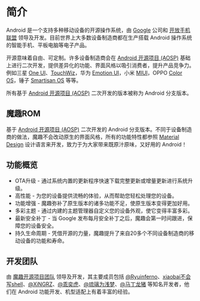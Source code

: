 # 简介

Android 是一个支持多种移动设备的开源操作系统，由 [Google](https://www.google.com/about/) 公司和 [开放手机联盟](https://www.openhandsetalliance.com) 领导及开发。目前世界上大多数设备制造商都在生产搭载 Android 操作系统的智能手机、平板电脑等电子产品。

开源意味着自由、可定制。许多设备制造商会在 [Android 开源项目 (AOSP)](https://source.android.com/) 基础上进行二次开发，提供差异化的功能、界面风格以吸引消费者，提升产品竞争力。例如三星 [One UI](https://www.samsung.com/global/galaxy/apps/one-ui/)、[TouchWiz](https://baike.baidu.com/item/TouchWiz)，华为 [Emotion UI](https://baike.baidu.com/item/EMUI)，小米 [MIUI](https://baike.baidu.com/item/MIUI)，OPPO [Color OS](https://baike.baidu.com/item/ColorOS)，锤子 [Smartisan OS](https://baike.baidu.com/item/Smartisan%20OS) 等等。

所有基于 [Android 开源项目 (AOSP)](https://source.android.com/) 二次开发的版本被称为 Android 分支版本。

## 魔趣ROM

基于 [Android 开源项目 (AOSP)](https://source.android.com/) 二次开发的 Android 分支版本。不同于设备制造商的做法，魔趣不会改动原生的界面风格，所有的功能特性都参照 [Material Design](https://material.io/) 设计语言来开发，致力于为大家带来既原汁原味，又好用的 Android！

## 功能概览

* OTA升级 - 通过系统内置的更新程序快速下载完整更新或增量更新进行系统升级。
* 高性能 - 为您的设备提供流畅的体验，从而帮助您轻松处理您的设备。
* 功能增强 - 魔趣弥补了原生版本的诸多功能不足，使原生版本变得更加好用。
* 多彩主题 - 通过内建的主题管理器自定义您的设备外观，使它变得丰富多彩。
* 最新安全补丁 - 当 Google 发布每月安全补丁之后，魔趣会第一时间跟进，保障您的设备安全。
* 持久生命周期 - 凭借开源的力量，魔趣提升了来自20多个不同设备制造商的移动设备的功能和寿命。

## 开发团队

由 [魔趣开源项目团队](https://bbs.mokeedev.com/groups/developers) 领导及开发，其主要成员包括 [@Ryuinferno](https://forum.xda-developers.com/member.php?u=4576707)、[xiaobai不会写shell](https://weibo.com/u/3138080394)、[@XiNGRZ](https://weibo.com/xingrz)、[@乖奕虎](https://weibo.com/guaiyihu)、[@琉璃为浅梦](https://weibo.com/tingyiisaac)、[@马丁龙猪](https://weibo.com/martincz) 等知名开发者，他们在 Android 功能开发、机型适配上有着丰富的经验。